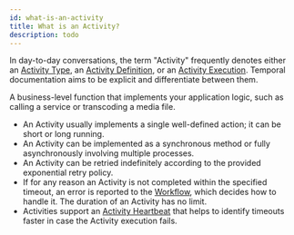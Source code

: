 ```yaml
---
id: what-is-an-activity
title: What is an Activity?
description: todo
---
```


In day-to-day conversations, the term "Activity" frequently denotes either an [Activity Type](/docs/content/what-is-an-activity-type), an [Activity Definition](/docs/content/what-is-an-activity-definition), or an [Activity Execution](/docs/content/what-is-an-activity-execution).
Temporal documentation aims to be explicit and differentiate between them.


A business-level function that implements your application logic, such as calling a service or transcoding a media file.

- An Activity usually implements a single well-defined action; it can be short or long running.
- An Activity can be implemented as a synchronous method or fully asynchronously involving multiple processes.
- An Activity can be retried indefinitely according to the provided exponential retry policy.
- If for any reason an Activity is not completed within the specified timeout, an error is reported to the [Workflow](#workflow), which decides how to handle it. The duration of an Activity has no limit.
- Activities support an [Activity Heartbeat](#activity-heartbeat) that helps to identify timeouts faster in case the Activity execution fails.
